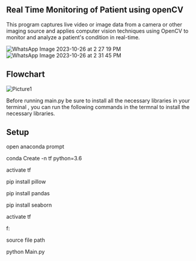 ## Real Time Monitoring of Patient using openCV 

This program captures live video or image data from a camera or other imaging source and applies computer vision techniques using OpenCV to monitor and analyze a patient's condition in real-time. 

![WhatsApp Image 2023-10-26 at 2 27 19 PM](https://github.com/yasirarafath96/Real_Time_Monitoring_of_Patient_using_openCV/assets/85051168/fb26aab3-0660-4073-947b-e90754621bfc)
![WhatsApp Image 2023-10-26 at 2 31 45 PM](https://github.com/yasirarafath96/Real_Time_Monitoring_of_Patient_using_openCV/assets/85051168/51e1cdf2-10b3-4e18-9ec9-23c2b70ee5bb)

## Flowchart

![Picture1](https://github.com/yasirarafath96/Real_Time_Monitoring_of_Patient_using_openCV/assets/85051168/f1580bb7-310a-47c5-9080-6cd20f68c6c3)


Before running main.py be sure to install all the necessary libraries in your terminal , you can run the following commands in the termnal to install the necessary libraries.

## Setup

open anaconda prompt 

conda Create -n tf python=3.6  

activate tf  

pip install pillow  

pip install pandas  

pip install seaborn  

activate tf  

f:  

source file path  

python Main.py    
